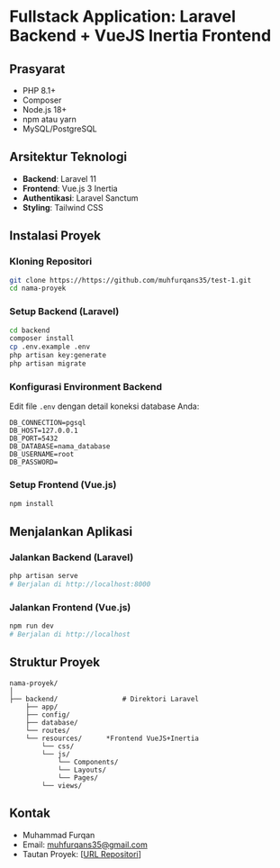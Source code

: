 # Fullstack Application: Laravel Backend + VueJS Inertia Frontend

## Prasyarat

-   PHP 8.1+
-   Composer
-   Node.js 18+
-   npm atau yarn
-   MySQL/PostgreSQL

## Arsitektur Teknologi

-   **Backend**: Laravel 11
-   **Frontend**: Vue.js 3 Inertia
-   **Authentikasi**: Laravel Sanctum
-   **Styling**: Tailwind CSS

## Instalasi Proyek

### Kloning Repositori

```bash
git clone https://https://github.com/muhfurqans35/test-1.git
cd nama-proyek
```

### Setup Backend (Laravel)

```bash
cd backend
composer install
cp .env.example .env
php artisan key:generate
php artisan migrate
```

### Konfigurasi Environment Backend

Edit file `.env` dengan detail koneksi database Anda:

```
DB_CONNECTION=pgsql
DB_HOST=127.0.0.1
DB_PORT=5432
DB_DATABASE=nama_database
DB_USERNAME=root
DB_PASSWORD=
```

### Setup Frontend (Vue.js)

```bash
npm install
```

## Menjalankan Aplikasi

### Jalankan Backend (Laravel)

```bash
php artisan serve
# Berjalan di http://localhost:8000
```

### Jalankan Frontend (Vue.js)

```bash
npm run dev
# Berjalan di http://localhost
```

## Struktur Proyek

```
nama-proyek/
│
├── backend/                # Direktori Laravel
    ├── app/
    ├── config/
    ├── database/
    └── routes/
    └── resources/      *Frontend VueJS+Inertia
        └── css/
        └── js/
            └── Components/
            └── Layouts/
            └── Pages/
        └── views/
```

## Kontak

-   Muhammad Furqan
-   Email: muhfurqans35@gmail.com
-   Tautan Proyek: [[URL Repositori](https://github.com/muhfurqans35/test-1)]
